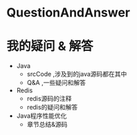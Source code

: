 # QuestionAndAnswer
# 我的疑问 & 解答
* Java
  * srcCode ,涉及到的java源码都在其中
  * Q&A ,一些疑问和解答
* Redis
  * redis源码的注释
  * redis的疑问和解答
* Java程序性能优化
  * 章节总结&源码
